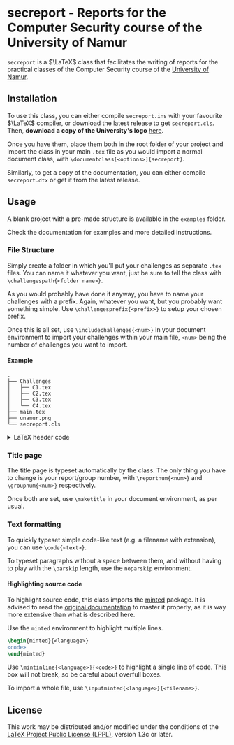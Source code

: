 # secreport - Reports for the Computer Security course of the University of Namur
`secreport` is a $\LaTeX$ class that facilitates the writing of reports for the practical classes of the Computer Security course of the [University of Namur](https://unamur.be).

## Installation
To use this class, you can either compile `secreport.ins` with your favourite $\LaTeX$ compiler, or download the latest release to get `secreport.cls`. Then, **download a copy of the University's logo** [here](https://pds.unamur.be/presse/logos/unamur.png).

Once you have them, place them both in the root folder of your project and import the class in your main `.tex` file as you would import a normal document class, with `\documentclass[<options>]{secreport}`.

Similarly, to get a copy of the documentation, you can either compile `secreport.dtx` or get it from the latest release.

## Usage
A blank project with a pre-made structure is available in the `examples` folder.

Check the documentation for examples and more detailed instructions.

### File Structure
Simply create a folder in which you'll put your challenges as separate `.tex` files.
You can name it whatever you want, just be sure to tell the class with `\challengespath{<folder name>}`.

As you would probably have done it anyway, you have to name your challenges with a prefix. Again, whatever you want, but you probably want something simple. Use `\challengesprefix{<prefix>}` to setup your chosen prefix.

Once this is all set, use `\includechallenges{<num>}` in your document environment to import your challenges within your main file, `<num>` being the number of challenges you want to import.

#### **Example**
```
.
├── Challenges
│   ├── C1.tex
│   ├── C2.tex
│   ├── C3.tex
│   └── C4.tex
├── main.tex
├── unamur.png
└── secreport.cls
```
<details>
<summary>LaTeX header code</summary>

```LaTeX
\documentclass[12pt,a4paper,french]{secreport}

\usepackage[utf8]{inputenc}
\usepackage[T1]{fontenc}

\challengespath{Challenges}
\challengesprefix{C}

\begin{document}
\includechallenges{4}
\end{document}
```
</details>

### Title page
The title page is typeset automatically by the class. The only thing you have to change is your report/group number, with `\reportnum{<num>}` and `\groupnum{<num>}` respectively.

Once both are set, use `\maketitle` in your document environment, as per usual.

### Text formatting
To quickly typeset simple code-like text (e.g. a filename with extension), you can use `\code{<text>}`.

To typeset paragraphs without a space between them, and without having to play
with the ``\parskip`` length, use the ```noparskip``` environment.

#### Highlighting source code
To highlight source code, this class imports the [minted](https://ctan.org/pkg/minted) package. It is advised to read the [original documentation](http://mirrors.ctan.org/macros/latex/contrib/minted/minted.pdf) to master it properly, as it is way more extensive than what is described here.

Use the `minted` environment to highlight multiple lines.
```LaTeX
\begin{minted}{<language>}
<code>
\end{minted}
```

Use `\mintinline{<language>}{<code>}` to highlight a single line of code.
This box will not break, so be careful about overfull boxes.

To import a whole file, use ```\inputminted{<language>}{<filename>}```.

## License
This work may be distributed and/or modified under the conditions of the [LaTeX Project Public License (LPPL)](http://www.latex-project.org/lppl.txt), version 1.3c or later.
